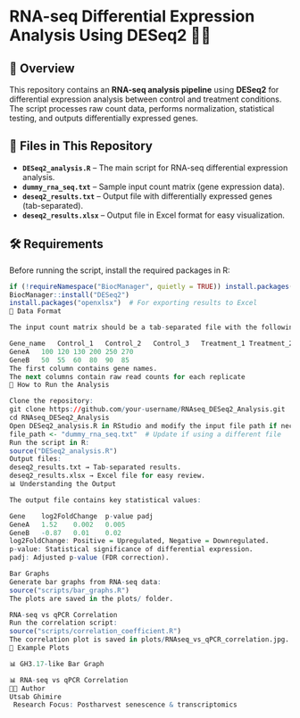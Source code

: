 # **RNA-seq Differential Expression Analysis Using DESeq2** 🎯🧬

## **📌 Overview**
This repository contains an **RNA-seq analysis pipeline** using **DESeq2** for differential expression analysis between control and treatment conditions. The script processes raw count data, performs normalization, statistical testing, and outputs differentially expressed genes.

## **📂 Files in This Repository**
- **`DESeq2_analysis.R`** – The main script for RNA-seq differential expression analysis.
- **`dummy_rna_seq.txt`** – Sample input count matrix (gene expression data).
- **`deseq2_results.txt`** – Output file with differentially expressed genes (tab-separated).
- **`deseq2_results.xlsx`** – Output file in Excel format for easy visualization.

## **🛠 Requirements**
Before running the script, install the required packages in R:
```r
if (!requireNamespace("BiocManager", quietly = TRUE)) install.packages("BiocManager")
BiocManager::install("DESeq2")
install.packages("openxlsx")  # For exporting results to Excel
🔬 Data Format

The input count matrix should be a tab-separated file with the following format:

Gene_name	Control_1	Control_2	Control_3	Treatment_1	Treatment_2	Treatment_3
GeneA	100	120	130	200	250	270
GeneB	50	55	60	80	90	85
The first column contains gene names.
The next columns contain raw read counts for each replicate
🚀 How to Run the Analysis

Clone the repository:
git clone https://github.com/your-username/RNAseq_DESeq2_Analysis.git
cd RNAseq_DESeq2_Analysis
Open DESeq2_analysis.R in RStudio and modify the input file path if necessary:
file_path <- "dummy_rna_seq.txt"  # Update if using a different file
Run the script in R:
source("DESeq2_analysis.R")
Output files:
deseq2_results.txt → Tab-separated results.
deseq2_results.xlsx → Excel file for easy review.
📊 Understanding the Output

The output file contains key statistical values:

Gene	log2FoldChange	p-value	padj
GeneA	1.52	0.002	0.005
GeneB	-0.87	0.01	0.02
log2FoldChange: Positive = Upregulated, Negative = Downregulated.
p-value: Statistical significance of differential expression.
padj: Adjusted p-value (FDR correction).

Bar Graphs
Generate bar graphs from RNA-seq data:
source("scripts/bar_graphs.R")
The plots are saved in the plots/ folder.

RNA-seq vs qPCR Correlation
Run the correlation script:
source("scripts/correlation_coefficient.R")
The correlation plot is saved in plots/RNAseq_vs_qPCR_correlation.jpg.
📌 Example Plots

📊 GH3.17-like Bar Graph

📊 RNA-seq vs qPCR Correlation
👨‍💻 Author
Utsab Ghimire
 Research Focus: Postharvest senescence & transcriptomics

